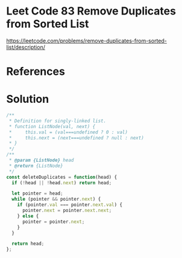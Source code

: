 # Leet Code 83 Remove Duplicates from Sorted List

https://leetcode.com/problems/remove-duplicates-from-sorted-list/description/
# References

# Solution

```javascript
/**
 * Definition for singly-linked list.
 * function ListNode(val, next) {
 *     this.val = (val===undefined ? 0 : val)
 *     this.next = (next===undefined ? null : next)
 * }
 */
/**
 * @param {ListNode} head
 * @return {ListNode}
 */
const deleteDuplicates = function(head) {
  if (!head || !head.next) return head;

  let pointer = head;
  while (pointer && pointer.next) {
    if (pointer.val === pointer.next.val) {
      pointer.next = pointer.next.next;
    } else {
      pointer = pointer.next;
    }
  }

  return head;
};
```
